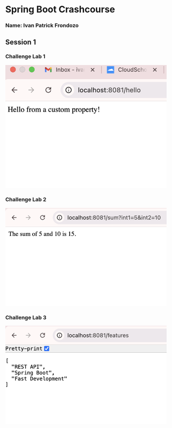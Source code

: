 # **Spring Boot Crashcourse**

### Name: Ivan Patrick Frondozo

## Session 1

### Challenge Lab 1
![challenge-lab1 output](images/challenge-lab1.png)

### Challenge Lab 2
![challenge-lab2 output](images/challenge-lab2.png)

### Challenge Lab 3
![challenge-lab3 output](images/challenge-lab3.png)
